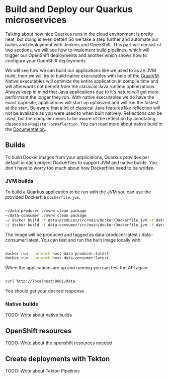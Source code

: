 # Build and Deploy our Quarkus microservices

Talking about how nice Quarkus runs in the cloud environment is pretty neat, but doing is even better! So we take a step further and automate our builds and deployment with Jenkins and OpenShift. This part will consist of two sections, we will see how to implement build pipelines, which will trigger our OpenShift deployments and another which shows how to configure your OpenShift deployments.

We will see how we can build our applications like we used to as an JVM build, then we will try to build native executables with help of the [GraalVM](https://www.graalvm.org/). Native executables will optimize the entire application in compile time and will afterwards not benefit from the classical Java runtime optimizations. Always keep in mind that Java applications due to it's nature will get more performant the longer they run. With native executables we do have the exact opposite, applications will start up optimized and will run the fastest at the start. Be aware that a lot of classical Java features like reflection will not be available as you were used to when built natively. Reflections can be used, but the compiler needs to be aware of the reflection by annotating classes as `@RegisterForReflection`. You can read more about native build in the [Documentation](https://quarkus.io/guides/building-native-image).


## Builds

To build Docker images from your applications, Quarkus provides per default in each project Dockerfiles to support JVM and native builds. You don't have to worry too much about how Dockerfiles need to be written.

### JVM builds

To build a Quarkus application to be run with the JVM you can use the provided Dockerfile `Dockerfile.jvm`. 

```bash

~/data-producer ./mvnw clean package
~/data-consumer ./mvnw clean package
~/ docker build -f data-producer/src/main/docker/Dockerfile.jvm -t data-producer:latest data-producer/.
~/ docker build -f data-consumer/src/main/docker/Dockerfile.jvm -t data-consumer:latest data-consumer/.

```

The image will be produced and tagged as data-producer:latest / data-consumer:latest. You can test and run the built image locally with:

```bash

docker run --network host data-producer:latest
docker run --network host data-consumer:latest

```

When the applications are up and running you can test the API again: 

```bash

curl http://localhost:8081/data

```

You should get your desired response.

### Native builds

TODO: Write about native builds


## OpenShift resources

TODO: Write about the openshift resources needed

## Create deployments with Tekton

TODO: Write about Tekton Pipelines
